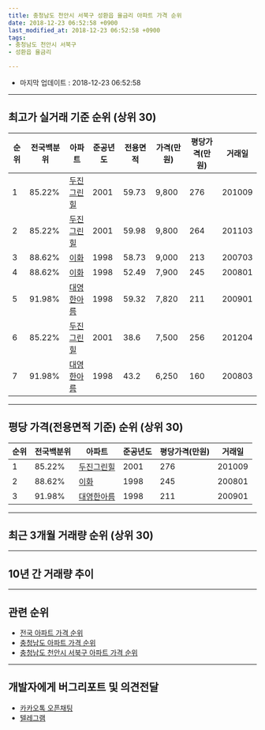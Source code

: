 ```yaml
---
title: 충청남도 천안시 서북구 성환읍 율금리 아파트 가격 순위
date: 2018-12-23 06:52:58 +0900
last_modified_at: 2018-12-23 06:52:58 +0900
tags:
- 충청남도 천안시 서북구
- 성환읍 율금리

---
```


* 마지막 업데이트 : 2018-12-23 06:52:58

---

## 최고가 실거래 기준 순위 (상위 30)


|순위|전국백분위|아파트|준공년도|전용면적|가격(만원)|평당가격(만원)|거래일|
|---|---|---|---|---|---|---|---|
|1|85.22%|[두진그린힐](https://search.naver.com/search.naver?query=%EC%B6%A9%EC%B2%AD%EB%82%A8%EB%8F%84+%EC%B2%9C%EC%95%88%EC%8B%9C+%EC%84%9C%EB%B6%81%EA%B5%AC+%EC%84%B1%ED%99%98%EC%9D%8D+%EC%9C%A8%EA%B8%88%EB%A6%AC+%EB%91%90%EC%A7%84%EA%B7%B8%EB%A6%B0%ED%9E%90)|2001|59.73|9,800|276|201009|
|2|85.22%|[두진그린힐](https://search.naver.com/search.naver?query=%EC%B6%A9%EC%B2%AD%EB%82%A8%EB%8F%84+%EC%B2%9C%EC%95%88%EC%8B%9C+%EC%84%9C%EB%B6%81%EA%B5%AC+%EC%84%B1%ED%99%98%EC%9D%8D+%EC%9C%A8%EA%B8%88%EB%A6%AC+%EB%91%90%EC%A7%84%EA%B7%B8%EB%A6%B0%ED%9E%90)|2001|59.98|9,800|264|201103|
|3|88.62%|[이화](https://search.naver.com/search.naver?query=%EC%B6%A9%EC%B2%AD%EB%82%A8%EB%8F%84+%EC%B2%9C%EC%95%88%EC%8B%9C+%EC%84%9C%EB%B6%81%EA%B5%AC+%EC%84%B1%ED%99%98%EC%9D%8D+%EC%9C%A8%EA%B8%88%EB%A6%AC+%EC%9D%B4%ED%99%94)|1998|58.73|9,000|213|200703|
|4|88.62%|[이화](https://search.naver.com/search.naver?query=%EC%B6%A9%EC%B2%AD%EB%82%A8%EB%8F%84+%EC%B2%9C%EC%95%88%EC%8B%9C+%EC%84%9C%EB%B6%81%EA%B5%AC+%EC%84%B1%ED%99%98%EC%9D%8D+%EC%9C%A8%EA%B8%88%EB%A6%AC+%EC%9D%B4%ED%99%94)|1998|52.49|7,900|245|200801|
|5|91.98%|[대영한아름](https://search.naver.com/search.naver?query=%EC%B6%A9%EC%B2%AD%EB%82%A8%EB%8F%84+%EC%B2%9C%EC%95%88%EC%8B%9C+%EC%84%9C%EB%B6%81%EA%B5%AC+%EC%84%B1%ED%99%98%EC%9D%8D+%EC%9C%A8%EA%B8%88%EB%A6%AC+%EB%8C%80%EC%98%81%ED%95%9C%EC%95%84%EB%A6%84)|1998|59.32|7,820|211|200901|
|6|85.22%|[두진그린힐](https://search.naver.com/search.naver?query=%EC%B6%A9%EC%B2%AD%EB%82%A8%EB%8F%84+%EC%B2%9C%EC%95%88%EC%8B%9C+%EC%84%9C%EB%B6%81%EA%B5%AC+%EC%84%B1%ED%99%98%EC%9D%8D+%EC%9C%A8%EA%B8%88%EB%A6%AC+%EB%91%90%EC%A7%84%EA%B7%B8%EB%A6%B0%ED%9E%90)|2001|38.6|7,500|256|201204|
|7|91.98%|[대영한아름](https://search.naver.com/search.naver?query=%EC%B6%A9%EC%B2%AD%EB%82%A8%EB%8F%84+%EC%B2%9C%EC%95%88%EC%8B%9C+%EC%84%9C%EB%B6%81%EA%B5%AC+%EC%84%B1%ED%99%98%EC%9D%8D+%EC%9C%A8%EA%B8%88%EB%A6%AC+%EB%8C%80%EC%98%81%ED%95%9C%EC%95%84%EB%A6%84)|1998|43.2|6,250|160|200803|


---

## 평당 가격(전용면적 기준) 순위 (상위 30)


|순위|전국백분위|아파트|준공년도|평당가격(만원)|거래일|
|---|---|---|---|---|---|
|1|85.22%|[두진그린힐](https://search.naver.com/search.naver?query=%EC%B6%A9%EC%B2%AD%EB%82%A8%EB%8F%84+%EC%B2%9C%EC%95%88%EC%8B%9C+%EC%84%9C%EB%B6%81%EA%B5%AC+%EC%84%B1%ED%99%98%EC%9D%8D+%EC%9C%A8%EA%B8%88%EB%A6%AC+%EB%91%90%EC%A7%84%EA%B7%B8%EB%A6%B0%ED%9E%90)|2001|276|201009|
|2|88.62%|[이화](https://search.naver.com/search.naver?query=%EC%B6%A9%EC%B2%AD%EB%82%A8%EB%8F%84+%EC%B2%9C%EC%95%88%EC%8B%9C+%EC%84%9C%EB%B6%81%EA%B5%AC+%EC%84%B1%ED%99%98%EC%9D%8D+%EC%9C%A8%EA%B8%88%EB%A6%AC+%EC%9D%B4%ED%99%94)|1998|245|200801|
|3|91.98%|[대영한아름](https://search.naver.com/search.naver?query=%EC%B6%A9%EC%B2%AD%EB%82%A8%EB%8F%84+%EC%B2%9C%EC%95%88%EC%8B%9C+%EC%84%9C%EB%B6%81%EA%B5%AC+%EC%84%B1%ED%99%98%EC%9D%8D+%EC%9C%A8%EA%B8%88%EB%A6%AC+%EB%8C%80%EC%98%81%ED%95%9C%EC%95%84%EB%A6%84)|1998|211|200901|


---

## 최근 3개월 거래량 순위 (상위 30)


<div style="width:100%;">
    <canvas id="deal_count_ranking" height="250"></canvas>
</div>


<script>
new Chart(document.getElementById("deal_count_ranking"), {
    type: 'horizontalBar',
    data: {
        labels: ['두진그린힐', '대영한아름'],
        datasets: [{
            label: '실거래 수',
            data: [9, 1],
            borderColor: "rgba(255, 0, 128, 1)",
            backgroundColor: "rgba(255, 0, 128, 0.5)",
            fill: false,
        }]
    },
    options: {
        responsive: true,
        title: {
            display: true,
            text: '최근 3개월 거래량 순위'
        },
        tooltips: {
            mode: 'index',
            intersect: false,
            callbacks: {
                title: function(tooltipItems, data) {
                    return "실거래 수:";
                },
                label: function(tooltipItem, data) {
                    return data.labels[tooltipItem.index] + ": " + tooltipItem.xLabel;
                }
            }
        },
        hover: {
            mode: 'nearest',
            intersect: true
        },
        scales: {
            xAxes: [{
                display: true,
                scaleLabel: {
                    display: true,
                    labelString: '실거래 수'
                },
                ticks: {
                    suggestedMin: 0,
                }
            }],
            yAxes: [{
                display: true,
                ticks: {
                    autoSkip: false,
                    callback: function(value, index, values) {
                        if (value.length > 15)
                            return value.substr(0, 13) + "...";
                        else
                            return value;
                    }
                },
                scaleLabel: {
                    display: false,
                }
            }]
        }
    }
});

</script>


---

## 10년 간 거래량 추이


<div style="width:100%;">
    <canvas id="deal_progress" height="250"></canvas>
</div>

<script>
new Chart(document.getElementById("deal_progress"), {
    type: 'line',
    data: {
        labels: ['200812','200901','200902','200903','200904','200905','200906','200907','200908','200909','200910','200911','200912','201001','201002','201003','201004','201005','201006','201007','201008','201009','201010','201011','201012','201101','201102','201103','201104','201105','201106','201107','201108','201109','201110','201111','201112','201201','201202','201203','201204','201205','201206','201207','201208','201209','201210','201211','201212','201301','201302','201303','201304','201305','201306','201307','201308','201309','201310','201311','201312','201401','201402','201403','201404','201405','201406','201407','201408','201409','201410','201411','201412','201501','201502','201503','201504','201505','201506','201507','201508','201509','201510','201511','201512','201601','201602','201603','201604','201605','201606','201607','201608','201609','201610','201611','201612','201701','201702','201703','201704','201705','201706','201707','201708','201709','201710','201711','201712','201801','201802','201803','201804','201805','201806','201807','201808','201809','201810','201811','201812'],
        datasets: [{
            label: '실거래 수',
            pointRadius: 1,
            data: [4, 8, 4, 10, 9, 4, 2, 2, 7, 5, 4, 4, 4, 9, 8, 15, 6, 4, 1, 5, 2, 13, 16, 4, 7, 10, 6, 19, 5, 10, 11, 8, 15, 19, 10, 10, 4, 3, 6, 16, 11, 21, 30, 12, 11, 12, 12, 12, 11, 4, 14, 18, 18, 5, 16, 10, 9, 13, 18, 7, 7, 8, 7, 18, 13, 11, 14, 10, 11, 15, 9, 21, 8, 13, 8, 14, 9, 7, 13, 9, 10, 8, 4, 13, 10, 9, 9, 3, 11, 9, 7, 3, 9, 10, 8, 8, 7, 6, 7, 16, 7, 4, 13, 2, 6, 4, 6, 5, 5, 7, 7, 11, 10, 7, 7, 8, 11, 6, 4, 5, 1],
            borderColor: "rgba(255, 201, 14, 1)",
            backgroundColor: "rgba(255, 201, 14, 0.5)",
            fill: true,
        }]
    },
    options: {
        responsive: true,
        title: {
            display: true,
            text: '10년간 거래량 추이'
        },
        tooltips: {
            mode: 'index',
            intersect: false,
        },
        hover: {
            mode: 'nearest',
            intersect: true
        },
        scales: {
            xAxes: [{
                display: true,
                scaleLabel: {
                    display: true,
                    labelString: '년/월'
                }
            }],
            yAxes: [{
                display: true,
                ticks: {
                    suggestedMin: 0,
                },
                scaleLabel: {
                    display: true,
                    labelString: '실거래 수'
                }
            }]
        }
    }
});

</script>


---

## 관련 순위

- [전국 아파트 가격 순위](https://inasie.github.io/apt-ranking/전국)
- [충청남도 아파트 가격 순위](https://inasie.github.io/apt-ranking/충청남도)
- [충청남도 천안시 서북구 아파트 가격 순위](https://inasie.github.io/apt-ranking/충청남도-천안시-서북구)


---

## 개발자에게 버그리포트 및 의견전달

- [카카오톡 오픈채팅](https://open.kakao.com/o/gLJUAP4)
- [텔레그램](https://t.me/inasie)

